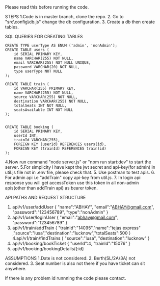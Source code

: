 Please read this before running the code.

STEPS
1.Code is in master branch, clone the repo.
2. Go to "src\config\db.js" change the db configuration.
3. Create a db then create tables.

SQL QUERIES FOR CREATING TABLES

    CREATE TYPE userType AS ENUM ('admin', 'nonAdmin');
    CREATE TABLE users (
        id SERIAL PRIMARY KEY,
        name VARCHAR(255) NOT NULL,
        email VARCHAR(255) NOT NULL UNIQUE,
        password VARCHAR(20) NOT NULL,
        type userType NOT NULL
    );
    
    CREATE TABLE train (
        id VARCHAR(255) PRIMARY KEY,
        name VARCHAR(255) NOT NULL,
        source VARCHAR(255) NOT NULL,
        destination VARCHAR(255) NOT NULL,
        totalSeats INT NOT NULL,
        seatsAvailable INT NOT NULL
    );
    
    
    CREATE TABLE booking (
        id SERIAL PRIMARY KEY,
        userId INT,
        trainId VARCHAR(255),
        FOREIGN KEY (userId) REFERENCES users(id),
        FOREIGN KEY (trainId) REFERENCES train(id)
    );

4.Now run command "node server.js" or "npm run start:dev" to start the server.
5.For simplicity I  have kept the jwt secret and api-key(for admin) in util.js file not in .env file, please check that.
5. Use postman to test apis.
6. For admin api i.e "addTrain" copy api-key from util.js.
7. In login api response you will get accessToken use this token in all non-admin apis(other than addTrain api) as bearer token.


API PATHS AND REQUEST STRUCTURE
1. api/v1/user/addUser
    {
    "name":"ABHAY",
    "email":"ABHAY@gmail.com",
    "password":"123456789",
    "type":"nonAdmin"
  }
2. api/v1/user/loginUser
     {
    "email":"abhay@gmail.com",
    "password":"123456789"
  }
3. api/v1/train/addTrain
     {
    "trainId":"14095","name":"tejas express" ,"source":"lusa","destination":"lucknow","totalSeats":500
    }
4.api/v1/train/findTrains
    {
    "source":"lusa",
    "destination":"lucknow"
    }
5. api/v1/booking/bookTicket
     {
    "userId":4,
    "trainId":"15076"
    }
6. api/v1/booking/bookingDetails/{:id}



ASSUMPTIONS
1.Date is not considered.
2. Berth(SL/2A/3A) not considered.
3. Seat number is also not there if you have ticket can sit anywhere.


If there is any problem id runnning the code please contact.
